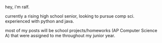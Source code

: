 hey, i'm ralf.

currently a rising high school senior, looking to pursue comp sci.
experienced with python and java.

most of my posts will be school projects/homeworks (AP Computer Science A) that were assigned to me throughout my junior year.
